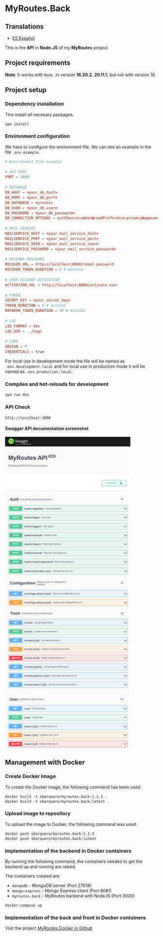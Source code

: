 # MyRoutes.Back

## Translations

- [ES Español](./README.es.md)

This is the **API** in **Node.JS** of my **MyRoutes** project.

## Project requirements

**Note**: It works with `Node JS` version **16.20.2**, **20.11.1**, but not with version 18.

## Project setup

### Dependency installation
This install all necesary packages.
```shell
npm install
```

### Environment configuration
We have to configure the environment file. We can see an example in the file ```.env.example```.

```conf
# Environment file example

# API PORT
PORT = 3000

# DATABASE
DB_HOST = <your_db_host>
DB_PORT = <your_db_port>
DB_DATABASE = myroutes
DB_USER = <your_db_user>
DB_PASSWORD = <your_db_password>
DB_CONNECTION_OPTIONS = authSource=admin&readPreference=primary&appname=MongoDB%20Compass&directConnection=true&ssl=false

# MAIL SERVICE
MAILSERVICE_HOST = <your_mail_service_host>
MAILSERVICE_PORT = <your_mail_service_port>
MAILSERVICE_USER = <your_mail_service_user>
MAILSERVICE_PASSWORD = <your_mail_service_password>

# RECOVER PASSWORD
RECOVER_URL = http://localhost:8080/reset-password
RECOVER_TOKEN_DURATION = 5 # minutes

# USER ACCOUNT ACTIVATION
ACTIVATION_URL = http://localhost:8080/activate-user

# TOKEN
SECRET_KEY = <your_secret_key>
TOKEN_DURATION = 5 # minutes
REFRESH_TOKEN_DURATION = 30 # minutes

# LOG
LOG_FORMAT = dev
LOG_DIR = ../logs

# CORS
ORIGIN = *
CREDENTIALS = true
```
For local use in development mode the file will be named as `.env.development.local` and for local use in production mode it will be named as `.env.production.local`.

### Compiles and hot-reloads for development
```shell
npm run dev
```

### API Check
```
http://localhost:3000
```

#### Swagger API documentation screenshot

![](doc_img/swagger-doc.png)

## Management with Docker

### Create Docker Image

To create the Docker image, the following command has been used:

```
docker build -t sbarquero/myroutes.back:1.1.3 .
docker build -t sbarquero/myroutes.back:latest .
```

### Upload image to repository

To upload the image to Docker, the following command was used:

```
docker push sbarquero/myroutes.back:1.1.3
docker push sbarquero/myroutes.back:latest
```

### Implementation of the backend in Docker containers

By running the following command, the containers needed to get the backend up and running are raised.

The containers created are:
  - `mongodb` - MongoDB server (Port 27018)
  - `mongo-express` - Mongo Express client (Port 8081)
  - `myroutes.back` - MyRoutes backend with NodeJS (Port 3000)

```
docker-compose up
```

### Implementation of the back and front in Docker containers

Visit the project [MyRoutes.Docker in Github](https://github.com/sbarquero/MyRoutes.Docker)
